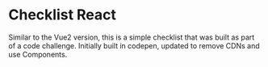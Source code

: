 # Checklist React

Similar to the Vue2 version, this is a simple checklist that was built as part of a code challenge. Initially built in codepen, updated to remove CDNs and use Components.
